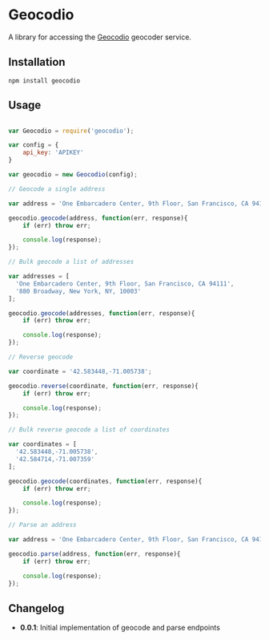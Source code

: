 # Geocodio

A library for accessing the [Geocodio](http://geocod.io/) geocoder service.


## Installation
    npm install geocodio


## Usage

```JavaScript

var Geocodio = require('geocodio');

var config = {
    api_key: 'APIKEY'
}

var geocodio = new Geocodio(config);

// Geocode a single address

var address = 'One Embarcadero Center, 9th Floor, San Francisco, CA 94111';

geocodio.geocode(address, function(err, response){
    if (err) throw err;

    console.log(response);
});

// Bulk geocode a list of addresses

var addresses = [
  'One Embarcadero Center, 9th Floor, San Francisco, CA 94111',
  '880 Broadway, New York, NY, 10003'
];

geocodio.geocode(addresses, function(err, response){
    if (err) throw err;

    console.log(response);
});

// Reverse geocode

var coordinate = '42.583448,-71.005738';

geocodio.reverse(coordinate, function(err, response){
    if (err) throw err;

    console.log(response);
});

// Bulk reverse geocode a list of coordinates

var coordinates = [
  '42.583448,-71.005738',
  '42.584714,-71.007359'
];

geocodio.geocode(coordinates, function(err, response){
    if (err) throw err;

    console.log(response);
});

// Parse an address

var address = 'One Embarcadero Center, 9th Floor, San Francisco, CA 94111';

geocodio.parse(address, function(err, response){
    if (err) throw err;

    console.log(response);
});

```

## Changelog
* **0.0.1**: Initial implementation of geocode and parse endpoints
